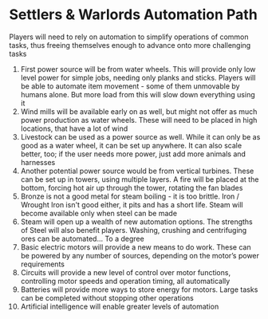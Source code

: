 # Settlers & Warlords Automation Path

Players will need to rely on automation to simplify operations of common tasks, thus freeing themselves enough to advance onto more challenging tasks

1. First power source will be from water wheels. This will provide only low level power for simple jobs, needing only planks and sticks. Players will be able to automate item movement - some of them unmovable by humans alone. But more load from this will slow down everything using it
2. Wind mills will be available early on as well, but might not offer as much power production as water wheels. These will need to be placed in high locations, that have a lot of wind
3. Livestock can be used as a power source as well. While it can only be as good as a water wheel, it can be set up anywhere. It can also scale better, too; if the user needs more power, just add more animals and harnesses
4. Another potential power source would be from vertical turbines. These can be set up in towers, using multiple layers. A fire will be placed at the bottom, forcing hot air up through the tower, rotating the fan blades
5. Bronze is not a good metal for steam boiling - it is too brittle. Iron / Wrought Iron isn't good either, it pits and has a short life. Steam will become available only when steel can be made
6. Steam will open up a wealth of new automation options. The strengths of Steel will also benefit players. Washing, crushing and centrifuging ores can be automated... To a degree
7. Basic electric motors will provide a new means to do work. These can be powered by any number of sources, depending on the motor’s power requirements
8. Circuits will provide a new level of control over motor functions, controlling motor speeds and operation timing, all automatically
9. Batteries will provide more ways to store energy for motors. Large tasks can be completed without stopping other operations
10. Artificial intelligence will enable greater levels of automation
